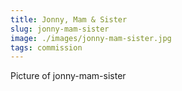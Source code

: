 ```yaml
---
title: Jonny, Mam & Sister
slug: jonny-mam-sister
image: ./images/jonny-mam-sister.jpg
tags: commission
---
```

Picture of jonny-mam-sister
